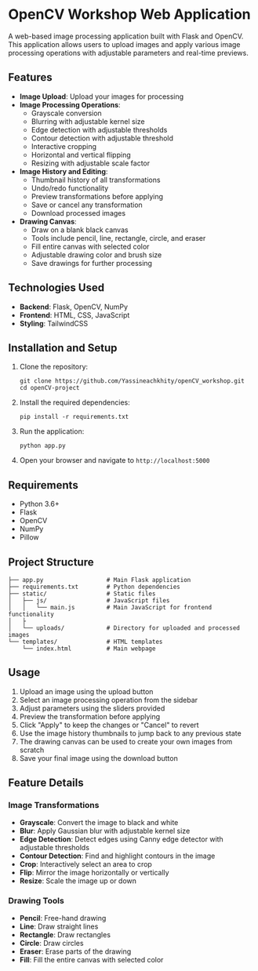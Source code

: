 # OpenCV Workshop Web Application

A web-based image processing application built with Flask and OpenCV. This application allows users to upload images and apply various image processing operations with adjustable parameters and real-time previews.

## Features

- **Image Upload**: Upload your images for processing
- **Image Processing Operations**:
  - Grayscale conversion
  - Blurring with adjustable kernel size
  - Edge detection with adjustable thresholds
  - Contour detection with adjustable threshold
  - Interactive cropping
  - Horizontal and vertical flipping
  - Resizing with adjustable scale factor
- **Image History and Editing**:
  - Thumbnail history of all transformations
  - Undo/redo functionality
  - Preview transformations before applying
  - Save or cancel any transformation
  - Download processed images
- **Drawing Canvas**:
  - Draw on a blank black canvas
  - Tools include pencil, line, rectangle, circle, and eraser
  - Fill entire canvas with selected color
  - Adjustable drawing color and brush size
  - Save drawings for further processing

## Technologies Used

- **Backend**: Flask, OpenCV, NumPy
- **Frontend**: HTML, CSS, JavaScript
- **Styling**: TailwindCSS

## Installation and Setup

1. Clone the repository:
   ```
   git clone https://github.com/Yassineachkhity/openCV_workshop.git
   cd openCV-project
   ```

2. Install the required dependencies:
   ```
   pip install -r requirements.txt
   ```

3. Run the application:
   ```
   python app.py
   ```

4. Open your browser and navigate to `http://localhost:5000`

## Requirements

- Python 3.6+
- Flask
- OpenCV
- NumPy
- Pillow

## Project Structure

```
├── app.py                  # Main Flask application
├── requirements.txt        # Python dependencies
├── static/                 # Static files
│   ├── js/                 # JavaScript files
│   │   └── main.js         # Main JavaScript for frontend functionality
│   ├
│   └── uploads/            # Directory for uploaded and processed images
└── templates/              # HTML templates
    └── index.html          # Main webpage
```

## Usage

1. Upload an image using the upload button
2. Select an image processing operation from the sidebar
3. Adjust parameters using the sliders provided
4. Preview the transformation before applying
5. Click "Apply" to keep the changes or "Cancel" to revert
6. Use the image history thumbnails to jump back to any previous state
7. The drawing canvas can be used to create your own images from scratch
8. Save your final image using the download button

## Feature Details

### Image Transformations
- **Grayscale**: Convert the image to black and white
- **Blur**: Apply Gaussian blur with adjustable kernel size
- **Edge Detection**: Detect edges using Canny edge detector with adjustable thresholds
- **Contour Detection**: Find and highlight contours in the image
- **Crop**: Interactively select an area to crop
- **Flip**: Mirror the image horizontally or vertically
- **Resize**: Scale the image up or down

### Drawing Tools
- **Pencil**: Free-hand drawing
- **Line**: Draw straight lines
- **Rectangle**: Draw rectangles
- **Circle**: Draw circles
- **Eraser**: Erase parts of the drawing
- **Fill**: Fill the entire canvas with selected color
